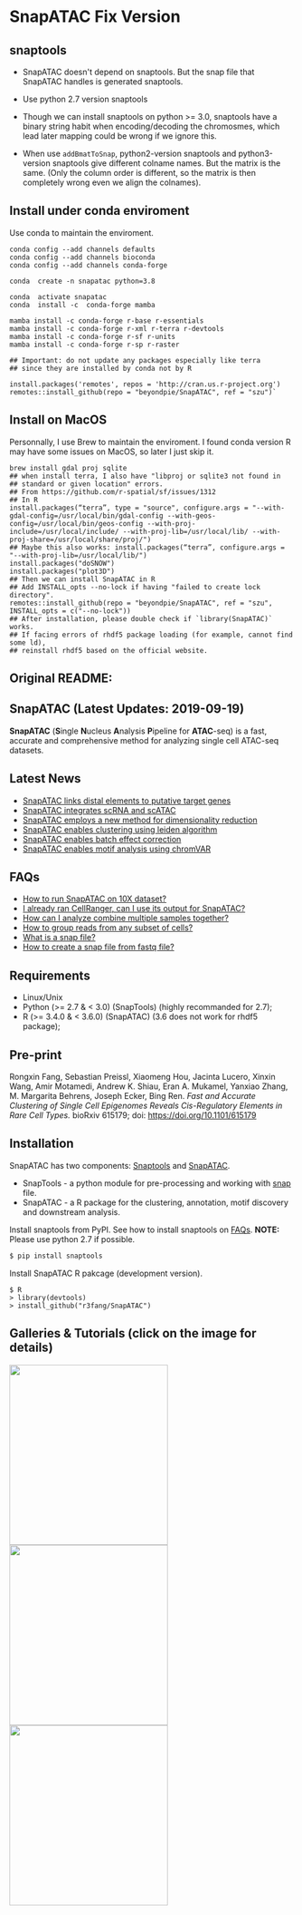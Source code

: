 # SnapATAC Fix Version

## snaptools
* SnapATAC doesn't depend on snaptools. But the snap file that SnapATAC handles is generated snaptools.

* Use python 2.7 version snaptools

- Though we can install snaptools on python >= 3.0, snaptools have a binary string habit when encoding/decoding the chromosmes, which lead later mapping could be wrong if we ignore this.

- When use `addBmatToSnap`, python2-version snaptools and python3-version snaptools give different colname names. But the matrix is the same. (Only the column order is different, so the matrix is then completely wrong even we align the colnames).

## Install under conda enviroment
Use conda to maintain the enviroment.

```
conda config --add channels defaults
conda config --add channels bioconda
conda config --add channels conda-forge

conda  create -n snapatac python=3.8

conda  activate snapatac
conda  install -c  conda-forge mamba

mamba install -c conda-forge r-base r-essentials
mamba install -c conda-forge r-xml r-terra r-devtools
mamba install -c conda-forge r-sf r-units
mamba install -c conda-forge r-sp r-raster

## Important: do not update any packages especially like terra
## since they are installed by conda not by R

install.packages('remotes', repos = 'http://cran.us.r-project.org')
remotes::install_github(repo = "beyondpie/SnapATAC", ref = "szu")`
```

## Install on MacOS
Personnally, I use Brew to maintain the enviroment. I found conda
version R may have some issues on MacOS, so later I just skip it. 

```
brew install gdal proj sqlite
## when install terra, I also have "libproj or sqlite3 not found in
## standard or given location" errors.
## From https://github.com/r-spatial/sf/issues/1312
## In R
install.packages(“terra”, type = "source", configure.args = "--with-gdal-config=/usr/local/bin/gdal-config --with-geos-config=/usr/local/bin/geos-config --with-proj-include=/usr/local/include/ --with-proj-lib=/usr/local/lib/ --with-proj-share=/usr/local/share/proj/")
## Maybe this also works: install.packages(“terra”, configure.args = "--with-proj-lib=/usr/local/lib/")
install.packages("doSNOW")
install.packages("plot3D")
## Then we can install SnapATAC in R 
## Add INSTALL_opts --no-lock if having "failed to create lock directory".
remotes::install_github(repo = "beyondpie/SnapATAC", ref = "szu", INSTALL_opts = c("--no-lock"))
## After installation, please double check if `library(SnapATAC)` works. 
## If facing errors of rhdf5 package loading (for example, cannot find some ld), 
## reinstall rhdf5 based on the official website.
```

## Original README:
## SnapATAC (Latest Updates: 2019-09-19)
**SnapATAC** (**S**ingle **N**ucleus **A**nalysis **P**ipeline for **ATAC**-seq) is a fast, accurate and comprehensive method for analyzing single cell ATAC-seq datasets. 

## Latest News
* [SnapATAC links distal elements to putative target genes](https://github.com/r3fang/SnapATAC/blob/master/examples/10X_PBMC_15K/README.md#gene_peak_pair)
* [SnapATAC integrates scRNA and scATAC](https://github.com/r3fang/SnapATAC/blob/master/examples/10X_PBMC_15K/README.md)
* [SnapATAC employs a new method for dimensionality reduction](https://github.com/r3fang/SnapATAC/blob/master/examples/10X_brain_5k/README.md#diffusion_maps)
* [SnapATAC enables clustering using leiden algorithm](https://github.com/r3fang/SnapATAC/blob/master/examples/10X_brain_5k/README.md#cluster)
* [SnapATAC enables batch effect correction](https://github.com/r3fang/SnapATAC/blob/master/examples/10X_snATAC/README.md)
* [SnapATAC enables motif analysis using chromVAR](https://github.com/r3fang/SnapATAC/blob/master/examples/10X_brain_5k/README.md#homer_chromVAR)

## FAQs
* [How to run SnapATAC on 10X dataset?](https://github.com/r3fang/SnapATAC/wiki/FAQs#10X_snap)
* [I already ran CellRanger, can I use its output for SnapATAC?](https://github.com/r3fang/SnapATAC/wiki/FAQs#cellranger_output)
* [How can I analyze combine multiple samples together?](https://github.com/r3fang/SnapATAC/wiki/FAQs#multi_snap)
* [How to group reads from any subset of cells?](https://github.com/r3fang/SnapATAC/wiki/FAQs#group_reads)
* [What is a snap file?](https://github.com/r3fang/SnapATAC/wiki/FAQs#whatissnap)
* [How to create a snap file from fastq file?](https://github.com/r3fang/SnapATAC/wiki/FAQs#CEMBA_snap)

## Requirements  
* Linux/Unix
* Python (>= 2.7 & < 3.0) (SnapTools) (highly recommanded for 2.7);
* R (>= 3.4.0 & < 3.6.0) (SnapATAC) (3.6 does not work for rhdf5 package);

## Pre-print  
Rongxin Fang, Sebastian Preissl, Xiaomeng Hou, Jacinta Lucero, Xinxin Wang, Amir Motamedi, Andrew K. Shiau, Eran A. Mukamel, Yanxiao Zhang, M. Margarita Behrens, Joseph Ecker, Bing Ren. *Fast and Accurate Clustering of Single Cell Epigenomes Reveals Cis-Regulatory Elements in Rare Cell Types.* bioRxiv 615179; doi: https://doi.org/10.1101/615179

## Installation

SnapATAC has two components: [Snaptools](https://github.com/r3fang/SnapTools) and [SnapATAC](https://github.com/r3fang/SnapATAC). 

* SnapTools - a python module for pre-processing and working with [snap](https://github.com/r3fang/SnapATAC/wiki/FAQs) file. 
* SnapATAC  - a R package for the clustering, annotation, motif discovery and downstream analysis.    

Install snaptools from PyPI. See how to install snaptools on [FAQs](https://github.com/r3fang/SnapATAC/wiki/FAQs). 
**NOTE:** Please use python 2.7 if possible. 

```bash
$ pip install snaptools
```

Install SnapATAC R pakcage (development version). 

```
$ R
> library(devtools)
> install_github("r3fang/SnapATAC")
```

## Galleries & Tutorials (click on the image for details)
[<img src="./images/10X_brain_5k.png" width="280" height="318" />](./examples/10X_brain_5k/README.md)
[<img src="./images/PBMC_ATAC_RNA.png" width="280" height="318" />](./examples/10X_PBMC_15K/README.md)
[<img src="./images/10X_snATAC.png" width="280" height="318" />](./examples/10X_snATAC/README.md)
